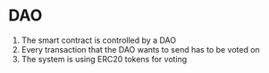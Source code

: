# DAO

1. The smart contract is controlled by a DAO
2. Every transaction that the DAO wants to send has to be voted on
3. The system is using ERC20 tokens for voting